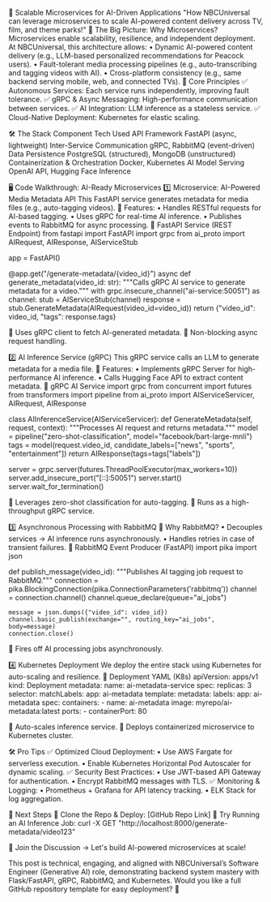 🚀 Scalable Microservices for AI-Driven Applications
"How NBCUniversal can leverage microservices to scale AI-powered content delivery across TV, film, and theme parks!"
🧩 The Big Picture: Why Microservices?
Microservices enable scalability, resilience, and independent deployment. At NBCUniversal, this architecture allows:
    • Dynamic AI-powered content delivery (e.g., LLM-based personalized recommendations for Peacock users).
    • Fault-tolerant media processing pipelines (e.g., auto-transcribing and tagging videos with AI).
    • Cross-platform consistency (e.g., same backend serving mobile, web, and connected TVs).
📡 Core Principles
✅ Autonomous Services: Each service runs independently, improving fault tolerance.
✅ gRPC & Async Messaging: High-performance communication between services.
✅ AI Integration: LLM inference as a stateless service.
✅ Cloud-Native Deployment: Kubernetes for elastic scaling.

🛠️ The Stack
Component
Tech Used
API Framework
FastAPI (async, lightweight)
Inter-Service Communication
gRPC, RabbitMQ (event-driven)
Data Persistence
PostgreSQL (structured), MongoDB (unstructured)
Containerization & Orchestration
Docker, Kubernetes
AI Model Serving
OpenAI API, Hugging Face Inference

🖥️ Code Walkthrough: AI-Ready Microservices
1️⃣ Microservice: AI-Powered Media Metadata API
This FastAPI service generates metadata for media files (e.g., auto-tagging videos).
📌 Features:
    • Handles RESTful requests for AI-based tagging.
    • Uses gRPC for real-time AI inference.
    • Publishes events to RabbitMQ for async processing.
📜 FastAPI Service (REST Endpoint)
from fastapi import FastAPI
import grpc
from ai_proto import AIRequest, AIResponse, AIServiceStub

app = FastAPI()

@app.get("/generate-metadata/{video_id}")
async def generate_metadata(video_id: str):
    """Calls gRPC AI service to generate metadata for a video."""
    with grpc.insecure_channel("ai-service:50051") as channel:
        stub = AIServiceStub(channel)
        response = stub.GenerateMetadata(AIRequest(video_id=video_id))
    return {"video_id": video_id, "tags": response.tags}

🔹 Uses gRPC client to fetch AI-generated metadata.
🔹 Non-blocking async request handling.

2️⃣ AI Inference Service (gRPC)
This gRPC service calls an LLM to generate metadata for a media file.
📌 Features:
    • Implements gRPC Server for high-performance AI inference.
    • Calls Hugging Face API to extract content metadata.
📜 gRPC AI Service
import grpc
from concurrent import futures
from transformers import pipeline
from ai_proto import AIServiceServicer, AIRequest, AIResponse

class AIInferenceService(AIServiceServicer):
    def GenerateMetadata(self, request, context):
        """Processes AI request and returns metadata."""
        model = pipeline("zero-shot-classification", model="facebook/bart-large-mnli")
        tags = model(request.video_id, candidate_labels=["news", "sports", "entertainment"])
        return AIResponse(tags=tags["labels"])

server = grpc.server(futures.ThreadPoolExecutor(max_workers=10))
server.add_insecure_port("[::]:50051")
server.start()
server.wait_for_termination()

🔹 Leverages zero-shot classification for auto-tagging.
🔹 Runs as a high-throughput gRPC service.

3️⃣ Asynchronous Processing with RabbitMQ
📌 Why RabbitMQ?
    • Decouples services → AI inference runs asynchronously.
    • Handles retries in case of transient failures.
📜 RabbitMQ Event Producer (FastAPI)
import pika
import json

def publish_message(video_id):
    """Publishes AI tagging job request to RabbitMQ."""
    connection = pika.BlockingConnection(pika.ConnectionParameters('rabbitmq'))
    channel = connection.channel()
    channel.queue_declare(queue="ai_jobs")

    message = json.dumps({"video_id": video_id})
    channel.basic_publish(exchange="", routing_key="ai_jobs", body=message)
    connection.close()

🔹 Fires off AI processing jobs asynchronously.

4️⃣ Kubernetes Deployment
We deploy the entire stack using Kubernetes for auto-scaling and resilience.
📜 Deployment YAML (K8s)
apiVersion: apps/v1
kind: Deployment
metadata:
  name: ai-metadata-service
spec:
  replicas: 3
  selector:
    matchLabels:
      app: ai-metadata
  template:
    metadata:
      labels:
        app: ai-metadata
    spec:
      containers:
      - name: ai-metadata
        image: myrepo/ai-metadata:latest
        ports:
	- containerPort: 80


🔹 Auto-scales inference service.
🔹 Deploys containerized microservice to Kubernetes cluster.

🛠️ Pro Tips
✅ Optimized Cloud Deployment:
    • Use AWS Fargate for serverless execution.
    • Enable Kubernetes Horizontal Pod Autoscaler for dynamic scaling.
✅ Security Best Practices:
    • Use JWT-based API Gateway for authentication.
    • Encrypt RabbitMQ messages with TLS.
✅ Monitoring & Logging:
    • Prometheus + Grafana for API latency tracking.
    • ELK Stack for log aggregation.

🚀 Next Steps
🔹 Clone the Repo & Deploy: [GitHub Repo Link]
🔹 Try Running an AI Inference Job:
curl -X GET "http://localhost:8000/generate-metadata/video123"

🔹 Join the Discussion → Let's build AI-powered microservices at scale!

This post is technical, engaging, and aligned with NBCUniversal’s Software Engineer (Generative AI) role, demonstrating backend system mastery with Flask/FastAPI, gRPC, RabbitMQ, and Kubernetes.
Would you like a full GitHub repository template for easy deployment? 🚀
